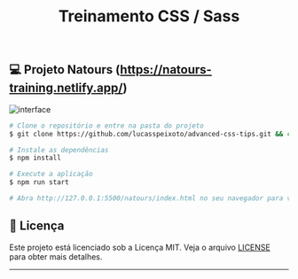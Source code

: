 <h1 align="center">
   Treinamento CSS / Sass
</h1>

<br>

## 💻 Projeto Natours (https://natours-training.netlify.app/)

![interface](natours/assets/natours.gif "Layout")

```bash
# Clone o repositório e entre na pasta do projeto
$ git clone https://github.com/lucasspeixoto/advanced-css-tips.git && cd advanced-css-tips && cd natours

# Instale as dependências
$ npm install

# Execute a aplicação
$ npm run start

# Abra http://127.0.0.1:5500/natours/index.html no seu navegador para ver a aplicação rodando!
```

## 📝 Licença

Este projeto está licenciado sob a Licença MIT. Veja o arquivo [LICENSE](LICENSE) para obter mais detalhes.

---
